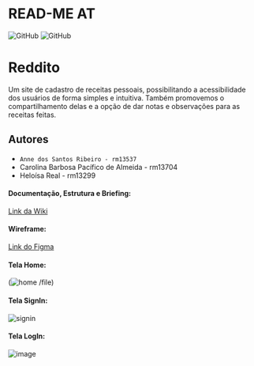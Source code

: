 # READ-ME AT
![GitHub](https://img.shields.io/github/license/Anne-Ribeiro/2emia-projeto?style=for-the-badge) 
![GitHub](http://img.shields.io/static/v1?label=STATUS:&message=%20PROJETO%20EM%20DESENVOLVIMENTO&color=GREEN&style=for-the-badge)

# Reddito
Um site de cadastro de receitas pessoais, possibilitando a acessibilidade dos usuários de forma simples e intuitiva. Também promovemos o compartilhamento delas e a opção de dar notas e observações para as receitas feitas.
## Autores 
- ` Anne dos Santos Ribeiro - rm13537 `
- Carolina Barbosa Pacífico de Almeida - rm13704
- Heloísa Real - rm13299


#### Documentação, Estrutura e Briefing: 
[Link da Wiki](https://github.com/Anne-Ribeiro/2emia-projeto/wiki)

#### Wireframe:
[Link do Figma](https://www.figma.com/file/PAi5AsoNKT0S5ph4ol4u3L/Reddito?node-id=0%3A1)

#### Tela Home:
(![home](https://user-images.githubusercontent.com/84384263/203555154-e5c78ccf-0b20-4208-85b5-9c0d4fd9bbf0.PNG)
/file)

#### Tela SignIn:
![signin](https://user-images.githubusercontent.com/84384263/203555657-95920f66-700c-4e46-b501-d7e09d169151.PNG)

#### Tela LogIn:
![image](https://user-images.githubusercontent.com/84384263/203563535-4484270c-a106-4da7-a0a2-6bfbb0968809.png)
